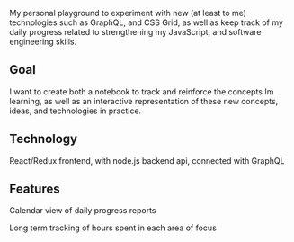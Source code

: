 My personal playground to experiment with new (at least to me)
technologies such as GraphQL, and CSS Grid, as well as keep track of
my daily progress related to strengthening my JavaScript, and
software engineering skills.

## Goal

I want to create both a notebook to track and reinforce the concepts Im learning,
as well as an interactive representation of these new concepts, ideas, and technologies in practice.

## Technology

React/Redux frontend, with node.js backend api, connected with GraphQL

## Features

Calendar view of daily progress reports

Long term tracking of hours spent in each area of focus
